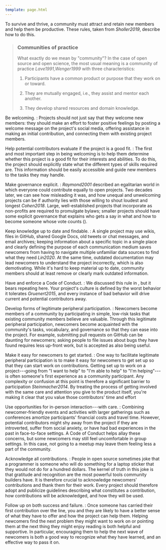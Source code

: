 ```yaml
---
template: page.html
---
```


To survive and thrive, a community must attract and retain new members and help
them be productive. These rules, taken from <cite>Sholler2019</cite>, describe
how to do this.

> ### Communities of practice
>
> What exactly do we mean by "community"? In the case of open source and open
> science, the most usual meaning is a <span g="community_of_practice"
> i="community of practice">community of practice</span>
> <cite>Lave1991,Wenger1999</cite> with three characteristics:
>
> 1.  Participants have a common product or purpose that they work on or
>     toward.
>
> 2.  They are mutually engaged, i.e., they assist and mentor each another.
>
> 3.  They develop shared resources and domain knowledge.

Be welcoming.
:   Projects should not just say that they welcome new members: they should make
    an effort to foster positive feelings by posting a welcome message on the
    project's social media, offering assistance in making an initial
    contribution, and connecting them with existing project members.

Help potential contributors evaluate if the project is a good fit.
:   The first and most important step in being welcoming is to help them
    determine whether this project is a good fit for their interests and
    abilities.  To do this, the project should explicitly state what the
    different types of skills required are. This information should be easily
    accessible and guide new members to the tasks they may handle.

Make governance explicit.
:   <cite>Raymond2001</cite> described an egalitarian world in which everyone
    could contribute equally to open projects. Two decades later, we can see how
    misleading it was, and how unequal and unwelcoming projects can be if
    authority lies with those willing to shout loudest and longest
    <cite>Cohen2018</cite>.  Large, well-established projects that incorporate
    as non-profits are required to promulgate bylaws; smaller projects should
    have some explicit <span i="governance">governance</span> that explains who
    gets a say in what and how to become someone whose vote counts
    (<a section="important"/>).

Keep knowledge up to date and findable.
:   A single project may use wikis, files in GitHub, shared Google Docs, old
    tweets or chat messages, and email archives; keeping information about a
    specific topic in a single place and clearly defining the purpose of each
    communication medium saves newcomers from having to navigate multiple
    unfamiliar data sources to find what they need <cite>Lin2020</cite>.  At the
    same time, outdated documentation may lead newcomers to understand the
    project incorrectly, which is also demotivating. While it's hard to keep
    material up to date, community members should at least remove or clearly
    mark outdated information.

Have and enforce a <span i="Code of Conduct">Code of Conduct</span>.
:   We discussed this rule in <a section="starting"/>, but it bears repeating here.
    Your project's culture is defined by the worst behavior it tolerates
    <cite>Gruenert2015</cite>, and every instance of bad behavior will drive
    current and potential contributors away.

Develop forms of legitimate peripheral participation.
:   Newcomers become members of a community by participating in simple, low-risk
    tasks that existing community members believe are valuable. Through this
    <span g="lpp" i="legitimate peripheral participation">legitimate peripheral
    participation</span>, newcomers become acquainted with the community's
    tasks, vocabulary, and governance so that they can ease into the
    project. For example, submitting pull requests on GitHub can be daunting for
    newcomers; asking people to file issues about bugs they have found requires
    less up-front work, but is accepted as also being useful.

Make it easy for newcomers to get started.
:   One way to facilitate legitimate peripheral participation is to make it easy
    for newcomers to get set up so that they can start work on contributions.
    Getting set up to work on a project---going from "I want to help" to "I'm
    able to help" to "I'm helping"---is often someone's first experience as a
    community participant. Any complexity or confusion at this point is
    therefore a significant barrier to participation
    <cite>Steinmacher2014</cite>. By treating the process of getting involved
    with the same care and attention you give to the product itself, you're
    making it clear that you value those contributors' time and effort

Use opportunities for in-person interaction---with care.
:   Combining newcomer-friendly events and activities with larger gatherings
    such as conferences amortize participants' financial costs and travel time.
    However, potential contributors might shy away from the project if they are
    introverted, suffer from social anxiety, or have had bad experiences in the
    past in face-to-face settings. A Code of Conduct helps allay these concerns,
    but some newcomers may still feel uncomfortable in group settings. In this
    case, not going to a meetup may leave them feeling less a part of the
    community.

Acknowledge all contributions.
:   People in open source sometimes joke that a programmer is someone who will
    do something for a laptop sticker that they would not do for a hundred
    dollars. The kernel of truth in this joke is that gratitude and recognition
    are the most powerful tools community builders have. It is therefore crucial
    to acknowledge newcomers' contributions and thank them for their work.
    Every project should therefore adopt and publicize guidelines describing
    what constitutes a contribution, how contributions will be acknowledged, and
    how they will be used.

Follow up on both success and failure.
:   Once someone has carried their first contribution over the line, you and
    they are likely to have a better sense of what they have to offer and how
    the project can help them. Helping newcomers find the next problem they
    might want to work on or pointing them at the next thing they might enjoy
    reading is both helpful and supportive. In particular, encouraging them to
    help the next wave of newcomers is both a good way to recognize what they
    have learned, and an effective way to pass it on.
